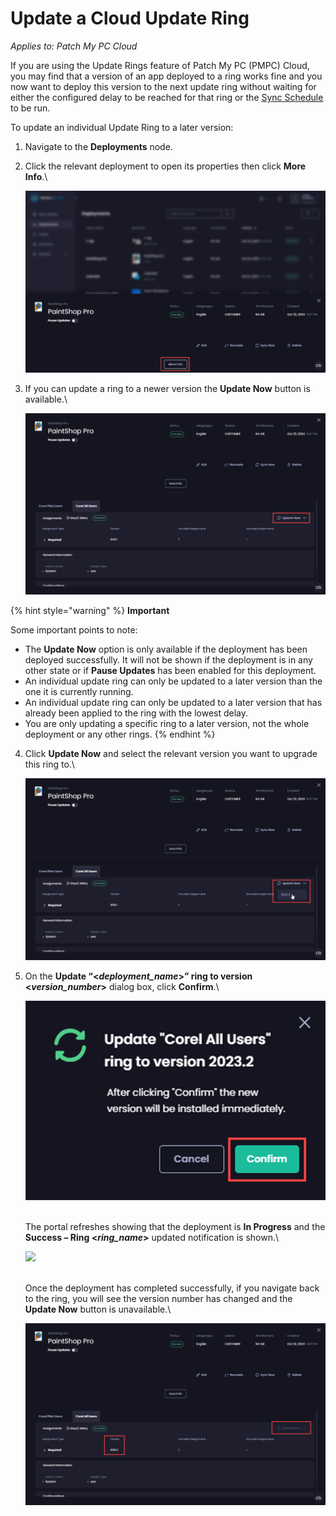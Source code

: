 # Update a Cloud Update Ring

_Applies to: Patch My PC Cloud_

If you are using the Update Rings feature of Patch My PC (PMPC) Cloud, you may find that a version of an app deployed to a ring works fine and you now want to deploy this version to the next update ring without waiting for either the configured delay to be reached for that ring or the [Sync Schedule](../../cloud-administration/manage-the-sync-schedule-in-cloud.md) to be run.

To update an individual Update Ring to a later version:

1. Navigate to the **Deployments** node.
2.  Click the relevant deployment to open its properties then click **More Info**.\\

    ![Clicking “More Info”](<../../../.gitbook/assets/image-(2143) (1).png>)
3.  If you can update a ring to a newer version the **Update Now** button is available.\\

    ![“Update Now” button available](<../../../.gitbook/assets/image-(2144) (1).png>)

{% hint style="warning" %}
**Important**

Some important points to note:

* The **Update Now** option is only available if the deployment has been deployed successfully. It will not be shown if the deployment is in any other state or if **Pause Updates** has been enabled for this deployment.
* An individual update ring can only be updated to a later version than the one it is currently running.
* An individual update ring can only be updated to a later version that has already been applied to the ring with the lowest delay.
* You are only updating a specific ring to a later version, not the whole deployment or any other rings.
{% endhint %}

4.  Click **Update Now** and select the relevant version you want to upgrade this ring to.\\

    ![Selecting which version to update this ring to](<../../../.gitbook/assets/image-(2145) (1).png>)
5.  On the **Update “<**_**deployment\_name**_**>” ring to version <**_**version\_number**_**>** dialog box, click **Confirm**.\\

    ![Clicking “Confirm”](<../../../.gitbook/assets/image-(2147) (1).png>)

    \
    The portal refreshes showing that the deployment is **In Progress** and the **Success – Ring <**_**ring\_name**_**>** updated notification is shown.\\

    ![](../../../.gitbook/assets/image-\(2148\).png)

    \
    Once the deployment has completed successfully, if you navigate back to the ring, you will see the version number has changed and the **Update Now** button is unavailable.\\

    ![Version number has changed and “Update Now” button is unavailable.](<../../../.gitbook/assets/image-(2149) (1).png>)
